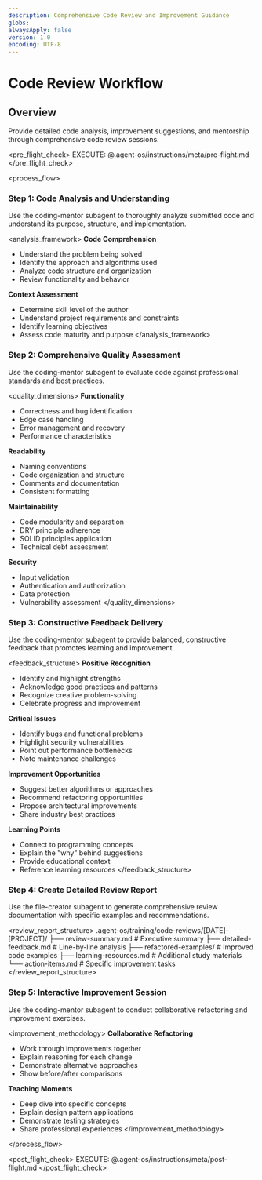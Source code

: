 ```yaml
---
description: Comprehensive Code Review and Improvement Guidance
globs:
alwaysApply: false
version: 1.0
encoding: UTF-8
---
```


# Code Review Workflow

## Overview

Provide detailed code analysis, improvement suggestions, and mentorship through comprehensive code review sessions.

<pre_flight_check>
  EXECUTE: @.agent-os/instructions/meta/pre-flight.md
</pre_flight_check>

<process_flow>

<step number="1" subagent="coding-mentor" name="code_analysis_and_understanding">

### Step 1: Code Analysis and Understanding

Use the coding-mentor subagent to thoroughly analyze submitted code and understand its purpose, structure, and implementation.

<analysis_framework>
  **Code Comprehension**
  - Understand the problem being solved
  - Identify the approach and algorithms used
  - Analyze code structure and organization
  - Review functionality and behavior

  **Context Assessment**
  - Determine skill level of the author
  - Understand project requirements and constraints
  - Identify learning objectives
  - Assess code maturity and purpose
</analysis_framework>

</step>

<step number="2" subagent="coding-mentor" name="comprehensive_quality_assessment">

### Step 2: Comprehensive Quality Assessment

Use the coding-mentor subagent to evaluate code against professional standards and best practices.

<quality_dimensions>
  **Functionality**
  - Correctness and bug identification
  - Edge case handling
  - Error management and recovery
  - Performance characteristics

  **Readability**
  - Naming conventions
  - Code organization and structure
  - Comments and documentation
  - Consistent formatting

  **Maintainability**
  - Code modularity and separation
  - DRY principle adherence
  - SOLID principles application
  - Technical debt assessment

  **Security**
  - Input validation
  - Authentication and authorization
  - Data protection
  - Vulnerability assessment
</quality_dimensions>

</step>

<step number="3" subagent="coding-mentor" name="constructive_feedback_delivery">

### Step 3: Constructive Feedback Delivery

Use the coding-mentor subagent to provide balanced, constructive feedback that promotes learning and improvement.

<feedback_structure>
  **Positive Recognition**
  - Identify and highlight strengths
  - Acknowledge good practices and patterns
  - Recognize creative problem-solving
  - Celebrate progress and improvement

  **Critical Issues**
  - Identify bugs and functional problems
  - Highlight security vulnerabilities
  - Point out performance bottlenecks
  - Note maintenance challenges

  **Improvement Opportunities**
  - Suggest better algorithms or approaches
  - Recommend refactoring opportunities
  - Propose architectural improvements
  - Share industry best practices

  **Learning Points**
  - Connect to programming concepts
  - Explain the "why" behind suggestions
  - Provide educational context
  - Reference learning resources
</feedback_structure>

</step>

<step number="4" subagent="file-creator" name="create_detailed_review_report">

### Step 4: Create Detailed Review Report

Use the file-creator subagent to generate comprehensive review documentation with specific examples and recommendations.

<review_report_structure>
  .agent-os/training/code-reviews/[DATE]-[PROJECT]/
  ├── review-summary.md        # Executive summary
  ├── detailed-feedback.md     # Line-by-line analysis
  ├── refactored-examples/     # Improved code examples
  ├── learning-resources.md    # Additional study materials
  └── action-items.md         # Specific improvement tasks
</review_report_structure>

</step>

<step number="5" subagent="coding-mentor" name="interactive_improvement_session">

### Step 5: Interactive Improvement Session

Use the coding-mentor subagent to conduct collaborative refactoring and improvement exercises.

<improvement_methodology>
  **Collaborative Refactoring**
  - Work through improvements together
  - Explain reasoning for each change
  - Demonstrate alternative approaches
  - Show before/after comparisons

  **Teaching Moments**
  - Deep dive into specific concepts
  - Explain design pattern applications
  - Demonstrate testing strategies
  - Share professional experiences
</improvement_methodology>

</step>

</process_flow>

<post_flight_check>
  EXECUTE: @.agent-os/instructions/meta/post-flight.md
</post_flight_check>